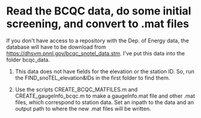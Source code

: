 # Read the BCQC data, do some initial screening, and convert to .mat files

If you don't have access to a repository with the Dep. of Energy data, the database will have to be download from https://dhsvm.pnnl.gov/bcqc_snotel_data.stm. I've put this data into the folder bcqc_data.

1) This data does not have fields for the elevation or the station ID. So, run the FIND_snoTEL_elevation&IDs in the first folder to find them. 

2) Use the scripts CREATE_BCQC_MATFILES.m and CREATE_gaugeInfo_bcqc.m to make a gaugeInfo.mat file and other .mat files, which correspond to station data. Set an inpath to the data and an output path to where the new .mat files will be written.

